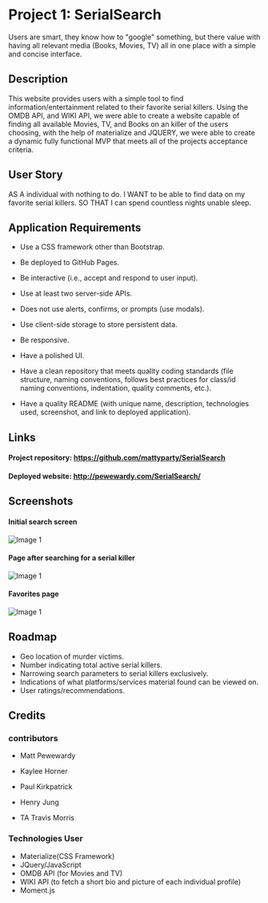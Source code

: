 # Project 1: SerialSearch

Users are smart, they know how to "google" something, but there value with having all relevant media (Books, Movies, TV) all in one place with a simple and concise interface.

## Description

This website provides users with a simple tool to find information/entertainment related to their favorite serial killers. Using the OMDB API, and WIKI API, we were able to create a website capable of finding all available Movies, TV, and Books on an killer of the users choosing, with the help of materialize and JQUERY, we were able to create a dynamic fully functional MVP that meets all of the projects acceptance criteria. 

## User Story 

AS A individual with nothing to do.
I WANT to be able to find data on my favorite serial killers.
SO THAT I can spend countless nights unable sleep.


## Application Requirements

* Use a CSS framework other than Bootstrap.

* Be deployed to GitHub Pages.

* Be interactive (i.e., accept and respond to user input).

* Use at least two server-side APIs.

* Does not use alerts, confirms, or prompts (use modals).

* Use client-side storage to store persistent data.
* Be responsive.

* Have a polished UI.

* Have a clean repository that meets quality coding standards (file structure, naming conventions, follows best practices for class/id naming conventions, indentation, quality comments, etc.).

* Have a quality README (with unique name, description, technologies used, screenshot, and link to deployed application).

## Links

#### Project repository: https://github.com/mattyparty/SerialSearch
#### Deployed website: http://pewewardy.com/SerialSearch/

## Screenshots
#### Initial search screen

![Image 1](./assets/images/search_screen.PNG)

#### Page after searching for a serial killer

![Image 1](./assets/images/searched_killer.PNG)

#### Favorites page

![Image 1](./assets/images/favorites_page.PNG)

## Roadmap

* Geo location of murder victims.
* Number indicating total active serial killers.
* Narrowing search parameters to serial killers exclusively.
* Indications of what platforms/services material found can be viewed on.
* User ratings/recommendations.

## Credits

### contributors
* Matt Pewewardy
* Kaylee Horner
* Paul Kirkpatrick
* Henry Jung

* TA Travis Morris

### Technologies User

* Materialize(CSS Framework)
* JQuery/JavaScript
* OMDB API (for Movies and TV)
* WIKI API (to fetch a short bio and picture of each individual profile)
* Moment.js





